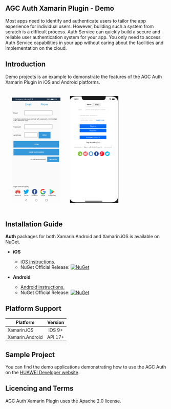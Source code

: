 ## AGC Auth  Xamarin Plugin - Demo

Most apps need to identify and authenticate users to tailor the app experience for individual users. However, building such a system from scratch is a difficult process. Auth Service can quickly build a secure and reliable user authentication system for your app. You only need to access Auth Service capabilities in your app without caring about the facilities and implementation on the cloud.

##  Introduction

Demo projects is an example to demonstrate the features of the AGC Auth Xamarin Plugin in iOS and Android platforms.

<img src=".docs/mainPageAndroid.jpg" width = 30% height = 30% style="margin:1.5em; margin-right:5px">
<img src=".docs/mainPageiOS.png" width = 30% height = 30% style="margin:1.5em; margin-right:5px">

##  Installation Guide

**Auth** packages for both Xamarin.Android and Xamarin.iOS is available on NuGet.

- **iOS** 
   - [iOS instructions.](ios/README.md) 
   -  NuGet Official Release: [![NuGet](https://img.shields.io/nuget/vpre/Huawei.Agconnect.iOS.Auth.svg?label=NuGet)](https://www.nuget.org/packages/Huawei.Agconnect.iOS.Auth)

- **Android** 
   - [Android instructions.](android/README.md) 
   -  NuGet Official Release: [![NuGet](https://img.shields.io/nuget/vpre/Huawei.Agconnect.Auth.svg?label=NuGet)](https://www.nuget.org/packages/Huawei.Agconnect.Auth)

 
## Platform Support

|Platform|Version|
| ------------------- | :------------------: |
|Xamarin.iOS|iOS 9+| 
|Xamarin.Android|API 17+| 

##  Sample Project

You can find the demo applications demonstrating how to use the AGC Auth on the [HUAWEI Developer website](https://developer.huawei.com/consumer/en/doc/development/AppGallery-connect-Guides/agc-introduction).

## Licencing and Terms

AGC Auth Xamarin Plugin uses the Apache 2.0 license.
